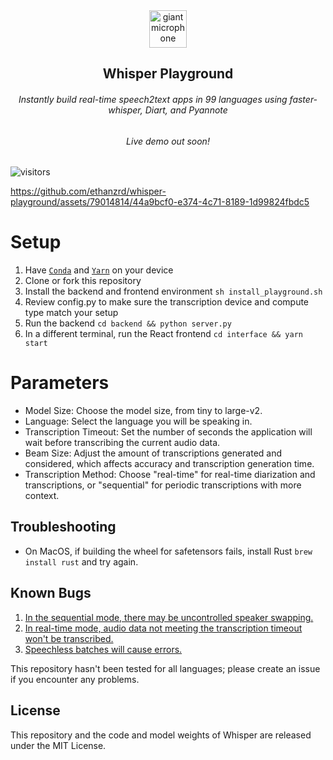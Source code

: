 <div align="center">
  <img width="60px" src="https://user-images.githubusercontent.com/6180201/124313197-cc93f200-db70-11eb-864a-fc65765fc038.png" alt="giant microphone"/>   
 <br/>
  <h2 align="center">Whisper Playground</h2>
  <h6 align="center">Instantly build real-time speech2text apps in 99 languages using faster-whisper, Diart, and Pyannote</h6>
  <h6 align="center">Live demo out soon!</h6>
</div>

![visitors](https://visitor-badge.glitch.me/badge?page_id=saharmor.whisper-playground&left_color=green&right_color=red)



https://github.com/ethanzrd/whisper-playground/assets/79014814/44a9bcf0-e374-4c71-8189-1d99824fbdc5



# Setup
1. Have [`Conda`](https://docs.conda.io/projects/conda/en/latest/user-guide/install/index.html) and [`Yarn`](https://classic.yarnpkg.com/lang/en/docs/install/#mac-stable) on your device 
2. Clone or fork this repository
3. Install the backend and frontend environment `sh install_playground.sh`
4. Review config.py to make sure the transcription device and compute type match your setup
5. Run the backend `cd backend && python server.py`
6. In a different terminal, run the React frontend `cd interface && yarn start`

# Parameters

- Model Size: Choose the model size, from tiny to large-v2.
- Language: Select the language you will be speaking in.
- Transcription Timeout: Set the number of seconds the application will wait before transcribing the current audio data.
- Beam Size: Adjust the amount of transcriptions generated and considered, which affects accuracy and transcription generation time.
- Transcription Method: Choose "real-time" for real-time diarization and transcriptions, or "sequential" for periodic transcriptions with more context.

## Troubleshooting

- On MacOS, if building the wheel for safetensors fails, install Rust `brew install rust` and try again.

## Known Bugs

1. [In the sequential mode, there may be uncontrolled speaker swapping.](https://github.com/saharmor/whisper-playground/issues/27)
2. [In real-time mode, audio data not meeting the transcription timeout won't be transcribed.](https://github.com/saharmor/whisper-playground/issues/28)
3. [Speechless batches will cause errors.](https://github.com/saharmor/whisper-playground/issues/25)

This repository hasn't been tested for all languages; please create an issue if you encounter any problems.

## License

This repository and the code and model weights of Whisper are released under the MIT License.
